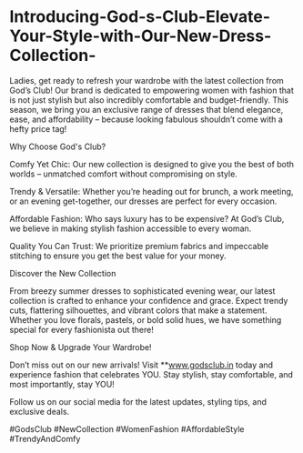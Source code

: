 # Introducing-God-s-Club-Elevate-Your-Style-with-Our-New-Dress-Collection-

Ladies, get ready to refresh your wardrobe with the latest collection from God’s Club! Our brand is dedicated to empowering women with fashion that is not just stylish but also incredibly comfortable and budget-friendly. This season, we bring you an exclusive range of dresses that blend elegance, ease, and affordability – because looking fabulous shouldn’t come with a hefty price tag!

Why Choose God's Club?

Comfy Yet Chic: Our new collection is designed to give you the best of both worlds – unmatched comfort without compromising on style.

Trendy & Versatile: Whether you’re heading out for brunch, a work meeting, or an evening get-together, our dresses are perfect for every occasion.

Affordable Fashion: Who says luxury has to be expensive? At God’s Club, we believe in making stylish fashion accessible to every woman.

Quality You Can Trust: We prioritize premium fabrics and impeccable stitching to ensure you get the best value for your money.

Discover the New Collection

From breezy summer dresses to sophisticated evening wear, our latest collection is crafted to enhance your confidence and grace. Expect trendy cuts, flattering silhouettes, and vibrant colors that make a statement. Whether you love florals, pastels, or bold solid hues, we have something special for every fashionista out there!

Shop Now & Upgrade Your Wardrobe!

Don’t miss out on our new arrivals! Visit **www.godsclub.in today and experience fashion that celebrates YOU. Stay stylish, stay comfortable, and most importantly, stay YOU!

Follow us on our social media for the latest updates, styling tips, and exclusive deals.

#GodsClub #NewCollection #WomenFashion #AffordableStyle #TrendyAndComfy
